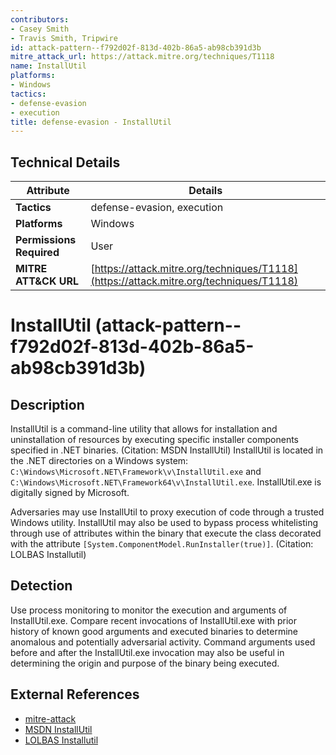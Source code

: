 ```yaml
---
contributors:
- Casey Smith
- Travis Smith, Tripwire
id: attack-pattern--f792d02f-813d-402b-86a5-ab98cb391d3b
mitre_attack_url: https://attack.mitre.org/techniques/T1118
name: InstallUtil
platforms:
- Windows
tactics:
- defense-evasion
- execution
title: defense-evasion - InstallUtil
---
```


## Technical Details

| Attribute | Details |
|-----------|----------|
| **Tactics** | defense-evasion, execution |
| **Platforms** | Windows |
| **Permissions Required** | User |
| **MITRE ATT&CK URL** | [https://attack.mitre.org/techniques/T1118](https://attack.mitre.org/techniques/T1118) |

# InstallUtil (attack-pattern--f792d02f-813d-402b-86a5-ab98cb391d3b)

## Description
InstallUtil is a command-line utility that allows for installation and uninstallation of resources by executing specific installer components specified in .NET binaries. (Citation: MSDN InstallUtil) InstallUtil is located in the .NET directories on a Windows system: <code>C:\Windows\Microsoft.NET\Framework\v<version>\InstallUtil.exe</code> and <code>C:\Windows\Microsoft.NET\Framework64\v<version>\InstallUtil.exe</code>. InstallUtil.exe is digitally signed by Microsoft.

Adversaries may use InstallUtil to proxy execution of code through a trusted Windows utility. InstallUtil may also be used to bypass process whitelisting through use of attributes within the binary that execute the class decorated with the attribute <code>[System.ComponentModel.RunInstaller(true)]</code>. (Citation: LOLBAS Installutil)

## Detection
Use process monitoring to monitor the execution and arguments of InstallUtil.exe. Compare recent invocations of InstallUtil.exe with prior history of known good arguments and executed binaries to determine anomalous and potentially adversarial activity. Command arguments used before and after the InstallUtil.exe invocation may also be useful in determining the origin and purpose of the binary being executed.

## External References
- [mitre-attack](https://attack.mitre.org/techniques/T1118)
- [MSDN InstallUtil](https://msdn.microsoft.com/en-us/library/50614e95.aspx)
- [LOLBAS Installutil](https://lolbas-project.github.io/lolbas/Binaries/Installutil/)

